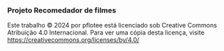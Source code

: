 ### Projeto Recomedador de filmes

Este trabalho © 2024 por pflotee está licenciado sob Creative Commons Atribuição 4.0 Internacional. Para ver uma cópia desta licença, visite https://creativecommons.org/licenses/by/4.0/
